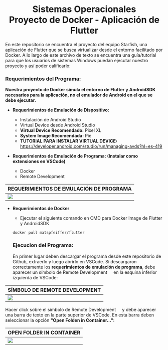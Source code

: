 <div align="center">
  <h1>Sistemas Operacionales<br>Proyecto de Docker - Aplicación de Flutter</h1>
  <p align="center">
  </p>
</div>

En este repositorio se encuentra el proyecto del equipo Starfish, una aplicación de Flutter que se busca virtualizar desde el entorno facilitado por Docker. A lo largo de este archivo de texto se encuentra una guía/tutorial para que los usuarios de sistemas Windows puedan ejecutar nuestro proyecto y así poder calificarlo:

### Requerimientos del Programa:

**Nuestra proyecto de Docker simula el entorno de Flutter y AndroidSDK necesarios para la aplicación, no el emulador de Android en el que se debe ejecutar.**

- **Requerimientos de Emulación de Dispositivo:**
  - Instalación de Android Studio
  - Virtual Device desde Android Studio
  - **Virtual Device Recomendado:** Pixel XL
  - **System Image Recomendada:** Pie
  - **TUTORIAL PARA INSTALAR VIRTUAL DEVICE:** https://developer.android.com/studio/run/managing-avds?hl=es-419


- **Requerimientos de Emulación de Programa: (Instalar como extensiones en VSCode)**
  - Docker
  - Remote Development

| REQUERIMIENTOS DE EMULACIÓN DE PROGRAMA|
|-|
|<img src="https://blog.codemagic.io/uploads/2020/04/extensions.png" >|

- **Requerimientos de Docker**
  - Ejecutar el siguiente comando en CMD para Docker Image de Flutter y AndroidSDK

  ```shell
  docker pull matspfeiffer/flutter
  ```

  ### Ejecucion del Programa:

  En primer lugar deben descargar el programa desde este repositorio de Github, extraerlo y luego abrirlo en VSCode. Si descargaron correctamente los **requerimientos de emulación de programa**, debe aparecer un símbolo de Remote Development <img src="https://ms-vscode-remote.gallerycdn.vsassets.io/extensions/ms-vscode-remote/vscode-remote-extensionpack/0.21.0/1620755254563/Microsoft.VisualStudio.Services.Icons.Default" height="12px" width="12px"> en la esquina inferior izquierda de VSCode:  

| SÍMBOLO DE REMOTE DEVELOPMENT|
|-|
|<img src="https://blog.codemagic.io/uploads/2020/04/docker_1.png" >|

Hacer click sobre el símbolo de Remote Development <img src="https://ms-vscode-remote.gallerycdn.vsassets.io/extensions/ms-vscode-remote/vscode-remote-extensionpack/0.21.0/1620755254563/Microsoft.VisualStudio.Services.Icons.Default" height="12px" width="12px"> y debe aparecer una barra de texto en la parte superior de VSCode. En esta barra deben seleccionar la opción **"Open Folden in Container..."**:

| OPEN FOLDER IN CONTAINER|
|-|
|<img src="https://i.stack.imgur.com/OSnHe.png" >|
